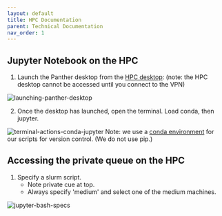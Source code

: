```yaml
---
layout: default
title: HPC Documentation
parent: Technical Documentation
nav_order: 1
---
```


## Jupyter Notebook on the HPC

1. Launch the Panther desktop from the [HPC desktop](https://wwww.hpcgui.fiu.edu):
   (note: the HPC desktop cannot be accessed until you connect to the VPN)

![launching-panther-desktop](https://github.com/NDCLab/wiki/blob/cb92be615224b3ade40ea379426ca8c763ee90e5/docs/_assets/hpc/launching-panther-desktop.png)


2. Once the desktop has launched, open the terminal. Load conda, then jupyter.

![terminal-actions-conda-jupyter](https://github.com/NDCLab/wiki/blob/cb92be615224b3ade40ea379426ca8c763ee90e5/docs/_assets/hpc/launching-panther-desktop.png)
Note: we use a [conda environment](http://ircc.fiu.edu/custom-environments-and-package-installation-r-and-python/) for our scripts for version control. (We do not use pip.)

## Accessing the private queue on the HPC

1. Specify a slurm script.
    * Note private cue at top.
    * Always specify 'medium' and select one of the medium machines.

![jupyter-bash-specs](https://github.com/NDCLab/wiki/blob/68cf76de04cb86644ad19718504d9296d89c9385/docs/_assets/hpc/terminal-actions-conda-jupyter.png)
